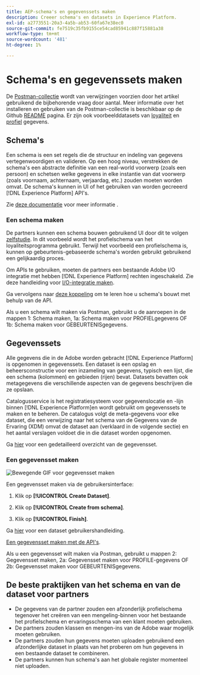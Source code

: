 ```yaml
---
title: AEP-schema's en gegevenssets maken
description: Creeer schema's en datasets in Experience Platform.
exl-id: a2773551-20a3-4a5b-ab53-60fa67e38ec0
source-git-commit: fe7519c35fb9155ce54cad85941c887f15881a38
workflow-type: tm+mt
source-wordcount: '481'
ht-degree: 1%

---
```


# Schema&#39;s en gegevenssets maken

De [Postman-collectie](https://github.com/Adobe-Marketing-Cloud/exchange-aep-profile-integration-postman) wordt van verwijzingen voorzien door het artikel gebruikend de bijbehorende vraag door aantal. Meer informatie over het installeren en gebruiken van de Postman-collectie is beschikbaar op de Github [README](https://github.com/Adobe-Marketing-Cloud/exchange-aep-profile-integration-postman/blob/master/README.md) pagina. Er zijn ook voorbeelddatasets van [loyaliteit](https://github.com/Adobe-Marketing-Cloud/exchange-aep-profile-integration-postman/blob/master/AEP%20loyalty%20events.json) en [profiel](https://github.com/Adobe-Marketing-Cloud/exchange-aep-profile-integration-postman/blob/master/AEP%20loyalty%20profiles.json) gegevens.

## Schema&#39;s

Een schema is een set regels die de structuur en indeling van gegevens vertegenwoordigen en valideren. Op een hoog niveau, verstrekken de schema&#39;s een abstracte definitie van een real-world voorwerp (zoals een persoon) en schetsen welke gegevens in elke instantie van dat voorwerp (zoals voornaam, achternaam, verjaardag, etc.) zouden moeten worden omvat. De schema&#39;s kunnen in UI of het gebruiken van worden gecreeerd [!DNL Experience Platform] API&#39;s.

Zie [deze documentatie](https://www.adobe.io/apis/experienceplatform/home/xdm/xdmservices.html#!api-specification/markdown/narrative/technical_overview/schema_registry/schema_composition/schema_composition.md) voor meer informatie .

### Een schema maken

De partners kunnen een schema bouwen gebruikend UI door dit te volgen [zelfstudie](https://docs.adobe.com/content/help/en/experience-platform/xdm/tutorials/create-schema-ui.html). In dit voorbeeld wordt het profielschema van het loyaliteitsprogramma gebruikt. Terwijl het voorbeeld een profielschema is, kunnen op gebeurtenis-gebaseerde schema&#39;s worden gebruikt gebruikend een gelijkaardig proces.

Om APIs te gebruiken, moeten de partners een bestaande Adobe I/O integratie met hebben [!DNL Experience Platform] rechten ingeschakeld. Zie deze handleiding voor [I/O-integratie maken](https://www.adobe.io/apis/experienceplatform/home/tutorials/alltutorials.html#!api-specification/markdown/narrative/tutorials/authenticate_to_acp_tutorial/authenticate_to_acp_tutorial.md).

Ga vervolgens naar [deze koppeling](https://docs.adobe.com/content/help/en/experience-platform/xdm/tutorials/create-schema-api.html) om te leren hoe u schema&#39;s bouwt met behulp van de API.

Als u een schema wilt maken via Postman, gebruikt u de aanroepen in de mappen 1: Schema maken, 1a: Schema maken voor PROFIELgegevens OF 1b: Schema maken voor GEBEURTENISgegevens.

## Gegevenssets

Alle gegevens die in de Adobe worden gebracht [!DNL Experience Platform] is opgenomen in gegevenssets. Een dataset is een opslag en beheersconstructie voor een inzameling van gegevens, typisch een lijst, die een schema (kolommen) en gebieden (rijen) bevat. Datasets bevatten ook metagegevens die verschillende aspecten van de gegevens beschrijven die ze opslaan.

Catalogusservice is het registratiesysteem voor gegevenslocatie en -lijn binnen [!DNL Experience Platform]en wordt gebruikt om gegevenssets te maken en te beheren. De catalogus volgt de meta-gegevens voor elke dataset, die een verwijzing naar het schema van de Gegevens van de Ervaring (XDM) omvat de dataset aan (verklaard in de volgende sectie) en het aantal verslagen voldoet die in die dataset worden opgenomen.

Ga [hier](https://docs.adobe.com/content/help/en/experience-platform/catalog/datasets/overview.html) voor een gedetailleerd overzicht van de gegevensset.

### Een gegevensset maken

![Bewegende GIF voor gegevensset maken](images/creating_a_dataset.gif)

<!-- 
We don't yet support hover text in images (and we render it poorly when included). I removed "Creating a Dataset" from the above image link. We can add it back when we support it (Summer 2020?) -Bob
-->

Een gegevensset maken via de gebruikersinterface:

1. Klik op **[!UICONTROL Create Dataset]**.

1. Klik op **[!UICONTROL Create from schema]**.

1. Klik op **[!UICONTROL Finish]**.

Ga [hier](https://docs.adobe.com/content/help/en/experience-platform/catalog/datasets/user-guide.html) voor een dataset gebruikershandleiding.

[Een gegevensset maken met de API&#39;s](https://docs.adobe.com/content/help/en/experience-platform/catalog/datasets/create.html).

Als u een gegevensset wilt maken via Postman, gebruikt u mappen 2: Gegevensset maken, 2a: Gegevensset maken voor PROFILE-gegevens OF 2b: Gegevensset maken voor GEBEURTENISgegevens.

## De beste praktijken van het schema en van de dataset voor partners

* De gegevens van de partner zouden een afzonderlijk profielschema tegenover het creëren van een mengeling-binnen voor het bestaande het profielschema en ervaringsschema van een klant moeten gebruiken.
* De partners zouden klassen en mengen-ins van de Adobe waar mogelijk moeten gebruiken.
* De partners zouden hun gegevens moeten uploaden gebruikend een afzonderlijke dataset in plaats van het proberen om hun gegevens in een bestaande dataset te combineren.
* De partners kunnen hun schema&#39;s aan het globale register momenteel niet uploaden.
